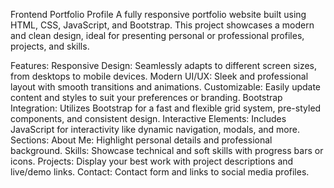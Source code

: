 Frontend Portfolio Profile
A fully responsive portfolio website built using HTML, CSS, JavaScript, and Bootstrap. This project showcases a modern and clean design, ideal for presenting personal or professional profiles, projects, and skills.

Features:
Responsive Design: Seamlessly adapts to different screen sizes, from desktops to mobile devices.
Modern UI/UX: Sleek and professional layout with smooth transitions and animations.
Customizable: Easily update content and styles to suit your preferences or branding.
Bootstrap Integration: Utilizes Bootstrap for a fast and flexible grid system, pre-styled components, and consistent design.
Interactive Elements: Includes JavaScript for interactivity like dynamic navigation, modals, and more.
Sections:
About Me: Highlight personal details and professional background.
Skills: Showcase technical and soft skills with progress bars or icons.
Projects: Display your best work with project descriptions and live/demo links.
Contact: Contact form and links to social media profiles.

